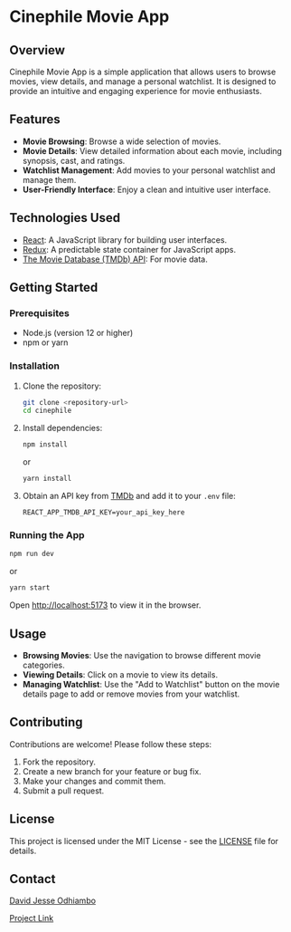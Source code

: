 # Cinephile Movie App
## Overview

Cinephile Movie App is a simple application that allows users to browse movies, view details, and manage a personal watchlist. It is designed to provide an intuitive and engaging experience for movie enthusiasts.

## Features

-   **Movie Browsing**: Browse a wide selection of movies.
-   **Movie Details**: View detailed information about each movie, including synopsis, cast, and ratings.
-   **Watchlist Management**: Add movies to your personal watchlist and manage them.
-   **User-Friendly Interface**: Enjoy a clean and intuitive user interface.

## Technologies Used

-   [React](https://reactjs.org/): A JavaScript library for building user interfaces.
-   [Redux](https://redux.js.org/): A predictable state container for JavaScript apps.
-   [The Movie Database (TMDb) API](https://www.themoviedb.org/documentation/api): For movie data.

## Getting Started

### Prerequisites

-   Node.js (version 12 or higher)
-   npm or yarn

### Installation

1.  Clone the repository:

    ```bash
    git clone <repository-url>
    cd cinephile
    ```

2.  Install dependencies:

    ```bash
    npm install
    ```

    or

    ```bash
    yarn install
    ```

3.  Obtain an API key from [TMDb](https://www.omdbapi.com/) and add it to your `.env` file:

    ```
    REACT_APP_TMDB_API_KEY=your_api_key_here
    ```

### Running the App

```bash
npm run dev
```

or

```bash
yarn start
```

Open [http://localhost:5173](http://localhost:5173) to view it in the browser.

## Usage

-   **Browsing Movies**: Use the navigation to browse different movie categories.
-   **Viewing Details**: Click on a movie to view its details.
-   **Managing Watchlist**: Use the "Add to Watchlist" button on the movie details page to add or remove movies from your watchlist.

## Contributing

Contributions are welcome! Please follow these steps:

1.  Fork the repository.
2.  Create a new branch for your feature or bug fix.
3.  Make your changes and commit them.
4.  Submit a pull request.

## License

This project is licensed under the MIT License - see the [LICENSE](LICENSE) file for details.

## Contact

[David Jesse Odhiambo](https://david-jesse.vercel.app/)

[Project Link](link-to-your-project)